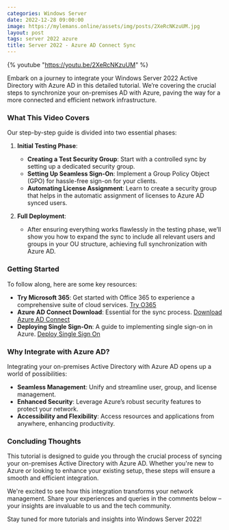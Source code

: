 ```yaml
---
categories: Windows Server
date: 2022-12-28 09:00:00
image: https://mylemans.online/assets/img/posts/2XeRcNKzuUM.jpg
layout: post
tags: server 2022 azure
title: Server 2022 - Azure AD Connect Sync
---
```


{% youtube "https://youtu.be/2XeRcNKzuUM" %}

Embark on a journey to integrate your Windows Server 2022 Active Directory with Azure AD in this detailed tutorial. We’re covering the crucial steps to synchronize your on-premises AD with Azure, paving the way for a more connected and efficient network infrastructure.

### What This Video Covers

Our step-by-step guide is divided into two essential phases:

1. **Initial Testing Phase**:
   - **Creating a Test Security Group**: Start with a controlled sync by setting up a dedicated security group.
   - **Setting Up Seamless Sign-On**: Implement a Group Policy Object (GPO) for hassle-free sign-on for your clients.
   - **Automating License Assignment**: Learn to create a security group that helps in the automatic assignment of licenses to Azure AD synced users.

2. **Full Deployment**:
   - After ensuring everything works flawlessly in the testing phase, we’ll show you how to expand the sync to include all relevant users and groups in your OU structure, achieving full synchronization with Azure AD.

### Getting Started

To follow along, here are some key resources:

- **Try Microsoft 365**: Get started with Office 365 to experience a comprehensive suite of cloud services. [Try O365](https://learn.microsoft.com/en-us/microsoft-365/commerce/try-or-buy-microsoft-365?view=o365-worldwide)
- **Azure AD Connect Download**: Essential for the sync process. [Download Azure AD Connect](https://www.microsoft.com/en-us/download/details.aspx?id=47594)
- **Deploying Single Sign-On**: A guide to implementing single sign-on in Azure. [Deploy Single Sign On](https://learn.microsoft.com/en-us/azure/active-directory/hybrid/how-to-connect-sso-quick-start#deploy-seamless-single-sign-on)

### Why Integrate with Azure AD?

Integrating your on-premises Active Directory with Azure AD opens up a world of possibilities:

- **Seamless Management**: Unify and streamline user, group, and license management.
- **Enhanced Security**: Leverage Azure’s robust security features to protect your network.
- **Accessibility and Flexibility**: Access resources and applications from anywhere, enhancing productivity.

### Concluding Thoughts

This tutorial is designed to guide you through the crucial process of syncing your on-premises Active Directory with Azure AD. Whether you're new to Azure or looking to enhance your existing setup, these steps will ensure a smooth and efficient integration.

We're excited to see how this integration transforms your network management. Share your experiences and queries in the comments below – your insights are invaluable to us and the tech community.

Stay tuned for more tutorials and insights into Windows Server 2022!